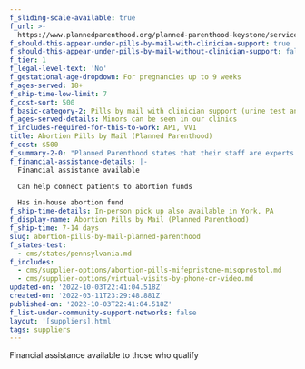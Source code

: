 ```yaml
---
f_sliding-scale-available: true
f_url: >-
  https://www.plannedparenthood.org/planned-parenthood-keystone/services/remote-services/dtp-mab
f_should-this-appear-under-pills-by-mail-with-clinician-support: true
f_should-this-appear-under-pills-by-mail-without-clinician-support: false
f_tier: 1
f_legal-level-text: 'No'
f_gestational-age-dropdown: For pregnancies up to 9 weeks
f_ages-served: 18+
f_ship-time-low-limit: 7
f_cost-sort: 500
f_basic-category-2: Pills by mail with clinician support (urine test and blood work required)
f_ages-served-details: Minors can be seen in our clinics
f_includes-required-for-this-to-work: AP1, VV1
title: Abortion Pills by Mail (Planned Parenthood)
f_cost: $500
f_summary-2-0: "Planned Parenthood states that their staff are experts in providing abortion care. Our medication abortion team includes a physician licensed in the state of Pennsylvania, a patient navigator to help you through the process, and a licensed 24 hour on call clinician in case you need support after hours. The medications we provide are FDA approved and meet strict regulations for safety and effectiveness. The entire process from the first phone call to receiving your medications can take one to two weeks, so be sure to call as soon as possible.\n\nNOTE:\_You must submit the results of a urine test and blood work to use this service."
f_financial-assistance-details: |-
  Financial assistance available

  Can help connect patients to abortion funds

  Has in-house abortion fund
f_ship-time-details: In-person pick up also available in York, PA
f_display-name: Abortion Pills by Mail (Planned Parenthood)
f_ship-time: 7-14 days
slug: abortion-pills-by-mail-planned-parenthood
f_states-test:
  - cms/states/pennsylvania.md
f_includes:
  - cms/supplier-options/abortion-pills-mifepristone-misoprostol.md
  - cms/supplier-options/virtual-visits-by-phone-or-video.md
updated-on: '2022-10-03T22:41:04.518Z'
created-on: '2022-03-11T23:29:48.881Z'
published-on: '2022-10-03T22:41:04.518Z'
f_list-under-community-support-networks: false
layout: '[suppliers].html'
tags: suppliers
---
```


Financial assistance available to those who qualify

